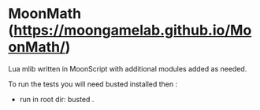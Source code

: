 # MoonMath (https://moongamelab.github.io/MoonMath/)
Lua mlib written in MoonScript with additional modules added as needed.

To run the tests you will need busted installed then :
 - run in root dir: busted .
